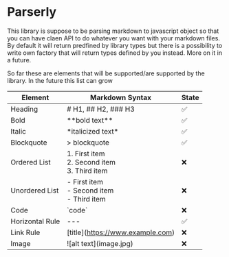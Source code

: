# Parserly

This library is suppose to be parsing markdown to javascript object so that you can have claen API to do whatever you want with your markdown files. By default it will return predfined by library types but there is a possibility to write own factory that will return types defined by you instead. More on it in a future.

So far these are elements that will be supported/are supported by the library. In the future this list can grow

| Element         | Markdown Syntax                                        | State |
| --------------- | ------------------------------------------------------ | ----- |
| Heading         | # H1, ## H2, ### H3                                    | ✅    |
| Bold            | \*\*bold text\*\*                                      | ✅    |
| Italic          | \*italicized text\*                                    | ✅    |
| Blockquote      | > blockquote                                           | ✅    |
| Ordered List    | 1. First item </br> 2. Second item </br> 3. Third item | ❌    |
| Unordered List  | - First item </br> - Second item </br> - Third item    | ❌    |
| Code            | \`code\`                                               | ❌    |
| Horizontal Rule | ---                                                    | ✅    |
| Link Rule       | \[title](https://www.example.com)                      | ❌    |
| Image           | \!\[alt text](image.jpg)                               | ❌    |
